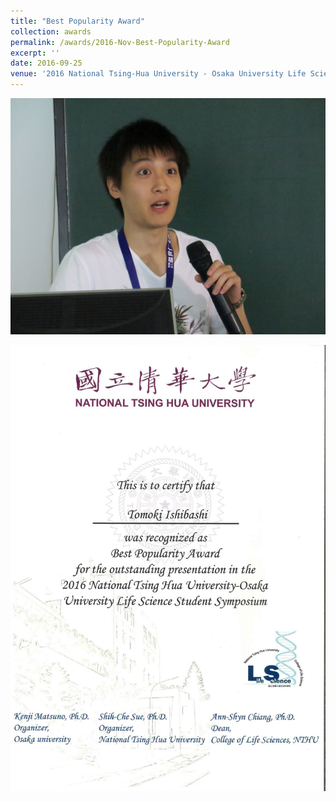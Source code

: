 ```yaml
---
title: "Best Popularity Award"
collection: awards
permalink: /awards/2016-Nov-Best-Popularity-Award
excerpt: ''
date: 2016-09-25
venue: '2016 National Tsing-Hua University - Osaka University Life Science Student Symposium'
---
```


![](/images/TsingHua-Talk.jpg)

![Certification](/images/20160925-BestPopularityAwardCert.jpg)
